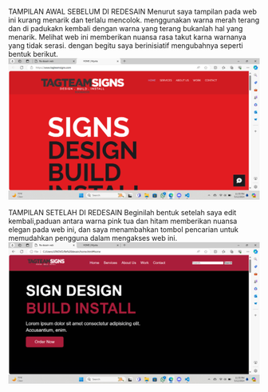 TAMPILAN AWAL SEBELUM DI REDESAIN
Menurut saya tampilan pada web ini kurang menarik dan terlalu mencolok. menggunakan warna merah terang dan di padukakn kembali dengan warna yang terang bukanlah hal yang menarik.
Melihat web ini memberikan nuansa rasa takut karna warnanya yang tidak serasi. dengan begitu saya berinisiatif mengubahnya seperti bentuk berikut.
![alt text](https://github.com/rusmiati071/Rusmiati-Re-desain-web/blob/main/Re%20desain/Screenshot%202024-05-12%20233527.png?raw=true)

TAMPILAN SETELAH DI REDESAIN
Beginilah bentuk setelah saya edit kembali,paduan antara warna pink tua dan hitam memberikan nuansa elegan pada web ini, dan saya menambahkan tombol pencarian untuk memudahkan pengguna dalam mengakses web ini.
![alt text](https://github.com/rusmiati071/Rusmiati-Re-desain-web/blob/main/Re%20desain/Screenshot%202024-05-12%20233536.png?raw=true)
